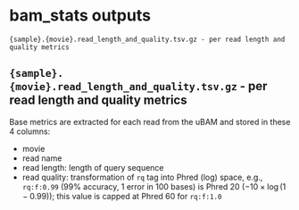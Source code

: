 # bam_stats outputs

```wdl
{sample}.{movie}.read_length_and_quality.tsv.gz - per read length and quality metrics
```

## `{sample}.{movie}.read_length_and_quality.tsv.gz` - per read length and quality metrics

Base metrics are extracted for each read from the uBAM and stored in these 4 columns:

- movie
- read name
- read length: length of query sequence
- read quality: transformation of `rq` tag into Phred (log) space, e.g., `rq:f:0.99` (99% accuracy, 1 error in 100 bases) is Phred 20 ($-10 \times \log(1 - 0.99)$); this value is capped at Phred 60 for `rq:f:1.0`
